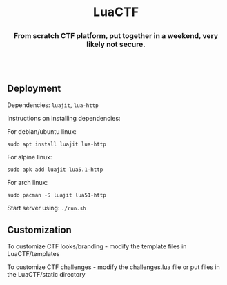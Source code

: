 <h1><p align=center>LuaCTF</p></h1>
<h3><p align=center>From scratch CTF platform, put together in a weekend, very likely not secure.</p></h3>
<br><br>

## Deployment
Dependencies: `luajit`, `lua-http`

Instructions on installing dependencies:

For debian/ubuntu linux:
```
sudo apt install luajit lua-http
```
For alpine linux:
```
sudo apk add luajit lua5.1-http
```
For arch linux:
```
sudo pacman -S luajit lua51-http
```

Start server using: ```./run.sh```

## Customization
To customize CTF looks/branding - modify the template files in LuaCTF/templates

To customize CTF challenges - modify the challenges.lua file or put files in the LuaCTF/static directory
